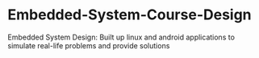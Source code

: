 # Embedded-System-Course-Design
Embedded System Design:
Built up linux and android applications to simulate real-life problems and provide solutions
